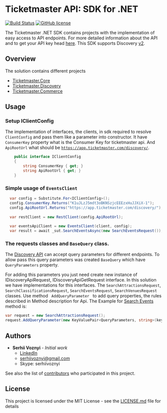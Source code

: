 # Ticketmaster API: SDK for .NET 

[![Build Status](https://travis-ci.org/SerhiiVoznyi/ticketmaster-api-sdk-dot-net.svg?branch=master)]() [![GitHub license](https://img.shields.io/github/license/mashape/apistatus.svg)](https://github.com/SerhiiVoznyi/ticketmaster-api-sdk-dot-net/blob/package-update/LICENSE.md)

 

<p>
The Ticketmaster .NET SDK contains projects with the implementation of easy access to API endpoints. 
For more detailed information about the API and to get your API key head <a href="http://developer.ticketmaster.com/">here</a>. 
This SDK supports Discovery <a href="http://developer.ticketmaster.com/products-and-docs/apis/discovery/v2/">v2</a>.
</p>

## Overview
The solution contains different projects

- [Ticketmaster.Core](https://github.com/SerhiiVoznyi/ticketmaster-api-sdk-dot-net/tree/master/src/TM-SDK/Ticketmaster.Core)
- [Ticketmaster.Discovery](https://github.com/SerhiiVoznyi/ticketmaster-api-sdk-dot-net/tree/master/src/TM-SDK/Ticketmaster.Discovery)
- [Ticketmaster.Commerce](https://github.com/SerhiiVoznyi/ticketmaster-api-sdk-dot-net/tree/master/src/TM-SDK/Ticketmaster.Commerce)

## Usage

### Setup IClientConfig
The implementation of interfaces, the clients, in sdk required to resolve <code>ClientConfig</code> and pass them like a parameter into constructor. It have <code>ConsumerKey</code> property what is the Consumer Key for ticketmaster api. And <code>ApiRootUrl</code> what should be <code>https://app.ticketmaster.com/discovery/</code>.

```C#
    public interface IClientConfig
    {
        string ConsumerKey { get; }
        string ApiRootUrl { get; }
    }
```
<h3>Simple usage of <code>EventsClient</code></h3>

```C#
  var config = Substitute.For<IClientConfig>();
  config.ConsumerKey.Returns("K1uJLzJ5mdt3oBKNSzjcEEEzxHuJJXiX-1");
  config.ApiRootUrl.Returns("https://app.ticketmaster.com/discovery/");
  
  var restClient = new RestClient(config.ApiRootUrl);
  
  var eventsApiClient = new EventsClient(client, config);
  var result = await _sut.SearchEventsAsync(new SearchEventsRequest());
````

<h3>The requests classes and <code>BaseQuery</code> class.</h3>

The <a href="http://developer.ticketmaster.com/products-and-docs/apis/discovery/v2/">Discovery API</a> can accept query parameters
for different endpoints. To allow pass this query parameters was created <code>BaseQuery</code> which have <code>QueryParameters</code> property. 

For adding this parameters you just need create new instance of IDiscoveryApiRequest, IDiscoveryApiGetRequest interface. In this solution we have implementations for this interfaces. The <code>SearchAttractionsRequest</code>, <code>SearchClassificationsRequest</code>, <code>SearchEventsRequest</code>, <code>SearchVenuesRequest</code> classes. Use method <code> AddQueryParameter </code> to add query properties, the rules described in Method description for Api. The Example for <a href="http://developer.ticketmaster.com/products-and-docs/apis/discovery/v2/#srch-events-v2">Search Events</a> method is: 

```C#
var request = new SearchAttractionsRequest();
request.AddQueryParameter(new KeyValuePair<QueryParameters, string>(key, value));
```

## Authors

* **Serhii Voznyi** - *Initial work* 
  - [LinkedIn](https://www.linkedin.com/in/serhii-voznyi/)
  - <a href="mailto:serhiivoznyi@gmail.com?Subject=TicketmasterSDK" target="_top">serhiivoznyi@gmail.com</a>
  - Skype: serhiivoznyi

See also the list of [contributors](https://github.com/SerhiiVoznyi/ticketmaster-api-sdk-dot-net/graphs/contributors) who participated in this project.

## License 


This project is licensed under the MIT License - see the [LICENSE.md](LICENSE.md) file for details

 
